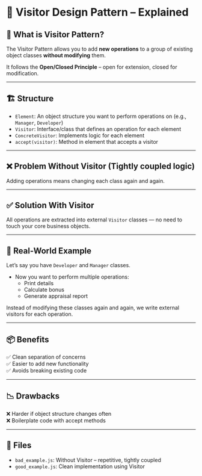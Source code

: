 # 👀 Visitor Design Pattern – Explained

## 🧠 What is Visitor Pattern?

The Visitor Pattern allows you to add **new operations** to a group of existing object classes **without modifying** them.

It follows the **Open/Closed Principle** – open for extension, closed for modification.

---

## 🏗️ Structure

- `Element`: An object structure you want to perform operations on (e.g., `Manager`, `Developer`)
- `Visitor`: Interface/class that defines an operation for each element
- `ConcreteVisitor`: Implements logic for each element
- `accept(visitor)`: Method in element that accepts a visitor

---

## ❌ Problem Without Visitor (Tightly coupled logic)
Adding operations means changing each class again and again.

---

## ✅ Solution With Visitor
All operations are extracted into external `Visitor` classes — no need to touch your core business objects.

---

## 💼 Real-World Example

Let’s say you have `Developer` and `Manager` classes.

- Now you want to perform multiple operations:
  - Print details
  - Calculate bonus
  - Generate appraisal report

Instead of modifying these classes again and again, we write external visitors for each operation.

---

## 📦 Benefits

✅ Clean separation of concerns  
✅ Easier to add new functionality  
✅ Avoids breaking existing code  

---

## 📉 Drawbacks

❌ Harder if object structure changes often  
❌ Boilerplate code with accept methods

---

## 📁 Files

- `bad_example.js`: Without Visitor – repetitive, tightly coupled  
- `good_example.js`: Clean implementation using Visitor
